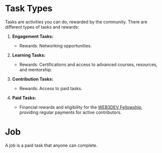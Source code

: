 # Task Types

Tasks are activities you can do, rewarded by the community. There are different types of tasks and rewards:

1. **Engagement Tasks:**

   - Rewards: Networking opportunities.

2. **Learning Tasks:**

   - Rewards: Certifications and access to advanced courses, resources, and mentorship.

3. **Contribution Tasks:**

   - Rewards: Access to paid tasks.

4. **Paid Tasks:**
   - Financial rewards and eligibility for the [WEB3DEV Fellowship](../FELLOWSHIP/README.md), providing regular payments for active contributors.

# Job

A job is a paid task that anyone can complete.
